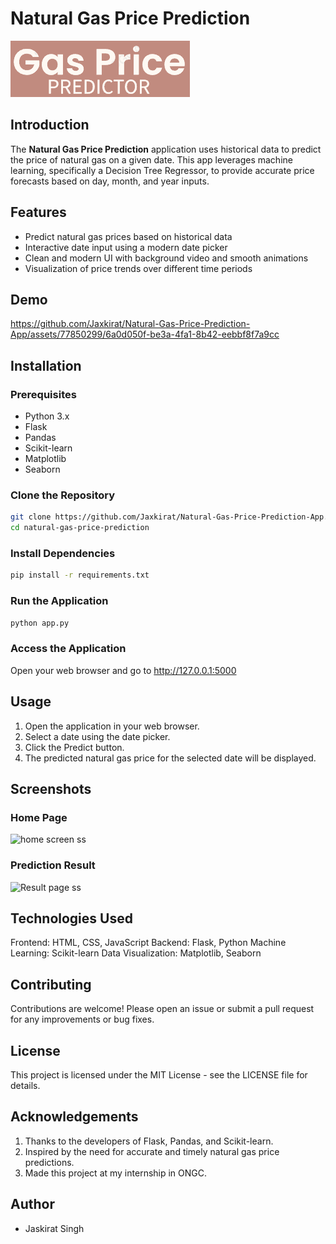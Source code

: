 # Natural Gas Price Prediction

![Natural Gas Logo](static/gas-logo.png)

## Introduction

The **Natural Gas Price Prediction** application uses historical data to predict the price of natural gas on a given date. This app leverages machine learning, specifically a Decision Tree Regressor, to provide accurate price forecasts based on day, month, and year inputs.

## Features

- Predict natural gas prices based on historical data
- Interactive date input using a modern date picker
- Clean and modern UI with background video and smooth animations
- Visualization of price trends over different time periods

## Demo

https://github.com/Jaxkirat/Natural-Gas-Price-Prediction-App/assets/77850299/6a0d050f-be3a-4fa1-8b42-eebbf8f7a9cc

## Installation

### Prerequisites

- Python 3.x
- Flask
- Pandas
- Scikit-learn
- Matplotlib
- Seaborn


### Clone the Repository

```bash
git clone https://github.com/Jaxkirat/Natural-Gas-Price-Prediction-App.git
cd natural-gas-price-prediction
```

### Install Dependencies
```bash
pip install -r requirements.txt
```
### Run the Application 
```bash
python app.py
```
### Access the Application
Open your web browser and go to http://127.0.0.1:5000

## Usage
1. Open the application in your web browser.
2. Select a date using the date picker.
3. Click the Predict button.
4. The predicted natural gas price for the selected date will be displayed.

## Screenshots
### Home Page

![home screen ss](https://github.com/Jaxkirat/Natural-Gas-Price-Prediction-App/assets/77850299/277e75b7-ef28-4a48-af5d-9935e1a77c62)

### Prediction Result

![Result page ss](https://github.com/Jaxkirat/Natural-Gas-Price-Prediction-App/assets/77850299/e734bc1c-f6f1-40ab-8cac-1dff8d7de5b6)

## Technologies Used
Frontend: HTML, CSS, JavaScript
Backend: Flask, Python
Machine Learning: Scikit-learn
Data Visualization: Matplotlib, Seaborn

## Contributing
Contributions are welcome! Please open an issue or submit a pull request for any improvements or bug fixes.

## License
This project is licensed under the MIT License - see the LICENSE file for details.

## Acknowledgements
1. Thanks to the developers of Flask, Pandas, and Scikit-learn.
2. Inspired by the need for accurate and timely natural gas price predictions.
3. Made this project at my internship in ONGC.

## Author 
- Jaskirat Singh

